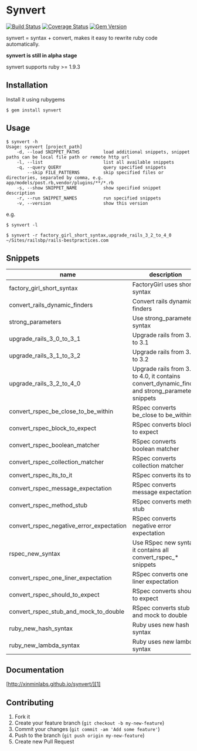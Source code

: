 # Synvert

[![Build Status](https://secure.travis-ci.org/xinminlabs/synvert.png)](http://travis-ci.org/xinminlabs/synvert)
[![Coverage Status](https://coveralls.io/repos/xinminlabs/synvert/badge.png?branch=master)](https://coveralls.io/r/xinminlabs/synvert)
[![Gem Version](https://badge.fury.io/rb/synvert.png)](http://badge.fury.io/rb/synvert)

synvert = syntax + convert, makes it easy to rewrite ruby code
automatically.

**synvert is still in alpha stage**

synvert supports ruby >= 1.9.3

## Installation

Install it using rubygems

```
$ gem install synvert
```

## Usage

```
$ synvert -h
Usage: synvert [project_path]
    -d, --load SNIPPET_PATHS         load additional snippets, snippet paths can be local file path or remote http url
    -l, --list                       list all available snippets
    -q, --query QUERY                query specified snippets
        --skip FILE_PATTERNS         skip specified files or directories, separated by comma, e.g. app/models/post.rb,vendor/plugins/**/*.rb
    -s, --show SNIPPET_NAME          show specified snippet description
    -r, --run SNIPPET_NAMES          run specified snippets
    -v, --version                    show this version
```

e.g.

```
$ synvert -l
```

```
$ synvert -r factory_girl_short_syntax,upgrade_rails_3_2_to_4_0 ~/Sites/railsbp/rails-bestpractices.com
```

## Snippets

name | description
--- | ---
factory_girl_short_syntax                | FactoryGirl uses short syntax
convert_rails_dynamic_finders            | Convert rails dynamic finders
strong_parameters                        | Use strong_parameters syntax
upgrade_rails_3_0_to_3_1                 | Upgrade rails from 3.0 to 3.1
upgrade_rails_3_1_to_3_2                 | Upgrade rails from 3.1 to 3.2
upgrade_rails_3_2_to_4_0                 | Upgrade rails from 3.2 to 4.0, it contains convert_dynamic_finder and strong_parameters snippets
convert_rspec_be_close_to_be_within      | RSpec converts be_close to be_within
convert_rspec_block_to_expect            | RSpec converts block to expect
convert_rspec_boolean_matcher            | RSpec converts boolean matcher
convert_rspec_collection_matcher         | RSpec converts collection matcher
convert_rspec_its_to_it                  | RSpec converts its to it
convert_rspec_message_expectation        | RSpec converts message expectation
convert_rspec_method_stub                | RSpec converts method stub
convert_rspec_negative_error_expectation | RSpec converts negative error expectation
rspec_new_syntax                         | Use RSpec new syntax, it contains all convert_rspec_* snippets
convert_rspec_one_liner_expectation      | RSpec converts one liner expectation
convert_rspec_should_to_expect           | RSpec converts should to expect
convert_rspec_stub_and_mock_to_double    | RSpec converts stub and mock to double
ruby_new_hash_syntax                     | Ruby uses new hash syntax
ruby_new_lambda_syntax                   | Ruby uses new lambda syntax

## Documentation

[http://xinminlabs.github.io/synvert/][1]

## Contributing

1. Fork it
2. Create your feature branch (`git checkout -b my-new-feature`)
3. Commit your changes (`git commit -am 'Add some feature'`)
4. Push to the branch (`git push origin my-new-feature`)
5. Create new Pull Request

[1]: http://xinminlabs.github.io/synvert/
